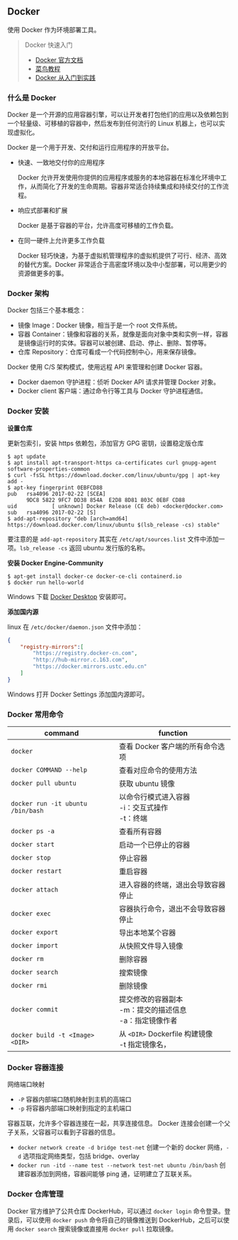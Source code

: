 ## Docker

使用 Docker 作为环境部署工具。

> Docker 快速入门
>
> - [Docker 官方文档](https://docs.docker.com/)
> - [菜鸟教程](https://www.runoob.com/docker/docker-tutorial.html)
> - [Docker 从入门到实践](https://yeasy.gitbooks.io/docker_practice/content/)

### 什么是 Docker

Docker 是一个开源的应用容器引擎，可以让开发者打包他们的应用以及依赖包到一个轻量级、可移植的容器中，然后发布到任何流行的 Linux 机器上，也可以实现虚拟化。

Docker 是一个用于开发、交付和运行应用程序的开放平台。

- 快速、一致地交付你的应用程序

    Docker 允许开发使用你提供的应用程序或服务的本地容器在标准化环境中工作，从而简化了开发的生命周期。容器非常适合持续集成和持续交付的工作流程。

- 响应式部署和扩展

    Docker 是基于容器的平台，允许高度可移植的工作负载。

- 在同一硬件上允许更多工作负载

    Docker 轻巧快速，为基于虚拟机管理程序的虚拟机提供了可行、经济、高效的替代方案。Docker 非常适合于高密度环境以及中小型部署，可以用更少的资源做更多的事。

### Docker 架构

Docker 包括三个基本概念：

- 镜像 Image：Docker 镜像，相当于是一个 root 文件系统。
- 容器 Container：镜像和容器的关系，就像是面向对象中类和实例一样，容器是镜像运行时的实体。容器可以被创建、启动、停止、删除、暂停等。
- 仓库 Repository：仓库可看成一个代码控制中心，用来保存镜像。

Docker 使用 C/S 架构模式，使用远程 API 来管理和创建 Docker 容器。

- Docker daemon 守护进程：侦听 Docker API 请求并管理 Docker 对象。
- Docker client 客户端：通过命令行等工具与 Docker 守护进程通信。

### Docker 安装

**设置仓库**

更新包索引，安装 https 依赖包，添加官方 GPG 密钥，设置稳定版仓库

```shell
$ apt update
$ apt install apt-transport-https ca-certificates curl gnupg-agent software-properties-common
$ curl -fsSL https://download.docker.com/linux/ubuntu/gpg | apt-key add -
$ apt-key fingerprint 0EBFCD88
pub   rsa4096 2017-02-22 [SCEA]
      9DC8 5822 9FC7 DD38 854A  E2D8 8D81 803C 0EBF CD88
uid           [ unknown] Docker Release (CE deb) <docker@docker.com>
sub   rsa4096 2017-02-22 [S]
$ add-apt-repository "deb [arch=amd64] https://download.docker.com/linux/ubuntu $(lsb_release -cs) stable"
```

要注意的是 `add-apt-repository` 其实在 `/etc/apt/sources.list` 文件中添加一项。`lsb_release -cs` 返回 ubuntu 发行版的名称。

**安装 Docker Engine-Community**

```shell
$ apt-get install docker-ce docker-ce-cli containerd.io
$ docker run hello-world
```

Windows 下载 [Docker Desktop](https://docs.docker.com/docker-for-windows/install/) 安装即可。

**添加国内源**

linux 在 `/etc/docker/daemon.json` 文件中添加：

```json
{
    "registry-mirrors":[
        "https://registry.docker-cn.com", 
        "http://hub-mirror.c.163.com", 
        "https://docker.mirrors.ustc.edu.cn"
    ]
}
```

Windows 打开 Docker Settings 添加国内源即可。

### Docker 常用命令

| command                           | function                                                           |
| --------------------------------- | ------------------------------------------------------------------ |
| `docker`                          | 查看 Docker 客户端的所有命令选项                                   |
| `docker COMMAND --help`           | 查看对应命令的使用方法                                             |
| `docker pull ubuntu`              | 获取 ubuntu 镜像                                                   |
| `docker run -it ubuntu /bin/bash` | 以命令行模式进入容器 </br> -i：交互式操作 </br> -t：终端           |
| `docker ps -a`                    | 查看所有容器                                                       |
| `docker start`                    | 启动一个已停止的容器                                               |
| `docker stop`                     | 停止容器                                                           |
| `docker restart `                 | 重启容器                                                           |
| `docker attach`                   | 进入容器的终端，退出会导致容器停止                                 |
| `docker exec`                     | 容器执行命令，退出不会导致容器停止                                 |
| `docker export`                   | 导出本地某个容器                                                   |
| `docker import`                   | 从快照文件导入镜像                                                 |
| `docker rm`                       | 删除容器                                                           |
| `docker search`                   | 搜索镜像                                                           |
| `docker rmi`                      | 删除镜像                                                           |
| `docker commit`                   | 提交修改的容器副本 </br> -m：提交的描述信息 </br> -a：指定镜像作者 |
| `docker build -t <Image> <DIR>`   | 从 `<DIR>` Dockerfile 构建镜像 </br> -t 指定镜像名，               |

### Docker 容器连接

网络端口映射

- `-P` 容器内部端口随机映射到主机的高端口
- `-p` 将容器内部端口映射到指定的主机端口

容器互联，允许多个容器连接在一起，共享连接信息。 Docker 连接会创建一个父子关系，父容器可以看到子容器的信息。

- `docker network create -d bridge test-net` 创建一个新的 docker 网络，`-d` 选项指定网络类型，包括 bridge、overlay
- `docker run -itd --name test --network test-net ubuntu /bin/bash` 创建容器添加到网络，容器间能够 ping 通，证明建立了互联关系。

### Docker 仓库管理

Docker 官方维护了公共仓库 DockerHub，可以通过 `docker login` 命令登录。登录后，可以使用 `docker push` 命令将自己的镜像推送到 DockerHub，之后可以使用 `docker search` 搜索镜像或直接用 `docker pull` 拉取镜像。